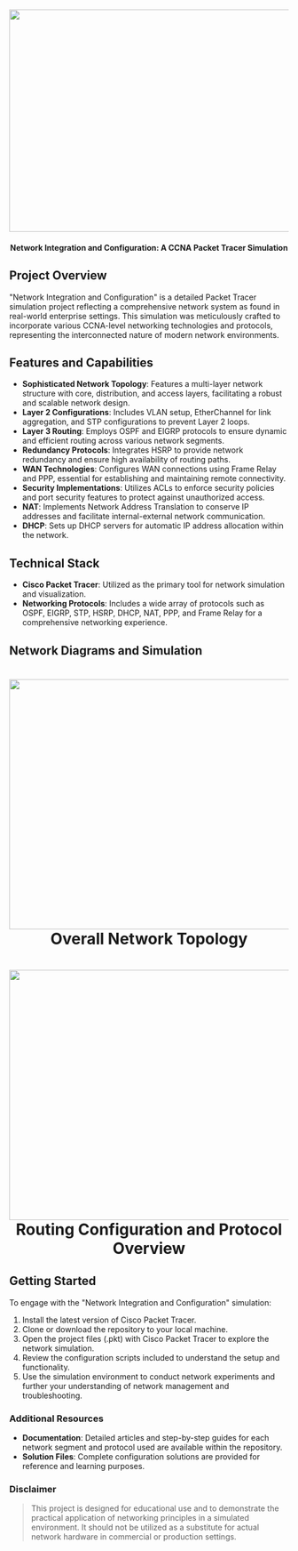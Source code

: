 <h1 align="center">
   <img src="https://github.com/sultanul-ovi/Cisco-Packet-Tracer-Project/blob/main/banner.png" width="800" height="400" />
</h1>

<h4 align="center">
Network Integration and Configuration: A CCNA Packet Tracer Simulation
</h4>

## Project Overview
"Network Integration and Configuration" is a detailed Packet Tracer simulation project reflecting a comprehensive network system as found in real-world enterprise settings. This simulation was meticulously crafted to incorporate various CCNA-level networking technologies and protocols, representing the interconnected nature of modern network environments.

## Features and Capabilities

- **Sophisticated Network Topology**: Features a multi-layer network structure with core, distribution, and access layers, facilitating a robust and scalable network design.
- **Layer 2 Configurations**: Includes VLAN setup, EtherChannel for link aggregation, and STP configurations to prevent Layer 2 loops.
- **Layer 3 Routing**: Employs OSPF and EIGRP protocols to ensure dynamic and efficient routing across various network segments.
- **Redundancy Protocols**: Integrates HSRP to provide network redundancy and ensure high availability of routing paths.
- **WAN Technologies**: Configures WAN connections using Frame Relay and PPP, essential for establishing and maintaining remote connectivity.
- **Security Implementations**: Utilizes ACLs to enforce security policies and port security features to protect against unauthorized access.
- **NAT**: Implements Network Address Translation to conserve IP addresses and facilitate internal-external network communication.
- **DHCP**: Sets up DHCP servers for automatic IP address allocation within the network.

## Technical Stack

- **Cisco Packet Tracer**: Utilized as the primary tool for network simulation and visualization.
- **Networking Protocols**: Includes a wide array of protocols such as OSPF, EIGRP, STP, HSRP, DHCP, NAT, PPP, and Frame Relay for a comprehensive networking experience.

## Network Diagrams and Simulation

<!-- Replace placeholders with actual image URLs -->
<h1 align="center">
   <img src="https://placeholder.com/path-to-network-diagram.png" width="850" height="450" />
   <br>Overall Network Topology</br>
</h1>

<h1 align="center">
   <img src="https://placeholder.com/path-to-routing-diagram.png" width="850" height="450" />
   <br>Routing Configuration and Protocol Overview</br>
</h1>

## Getting Started

To engage with the "Network Integration and Configuration" simulation:

1. Install the latest version of Cisco Packet Tracer.
2. Clone or download the repository to your local machine.
3. Open the project files (.pkt) with Cisco Packet Tracer to explore the network simulation.
4. Review the configuration scripts included to understand the setup and functionality.
5. Use the simulation environment to conduct network experiments and further your understanding of network management and troubleshooting.

### Additional Resources

- **Documentation**: Detailed articles and step-by-step guides for each network segment and protocol used are available within the repository.
- **Solution Files**: Complete configuration solutions are provided for reference and learning purposes.

### Disclaimer

> This project is designed for educational use and to demonstrate the practical application of networking principles in a simulated environment. It should not be utilized as a substitute for actual network hardware in commercial or production settings.
